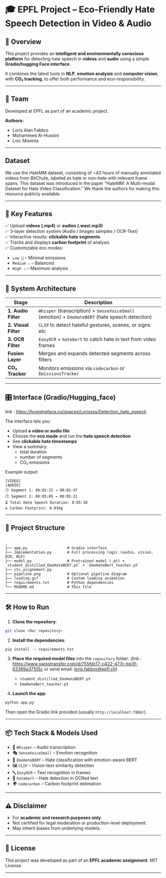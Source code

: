 
# 🎓 EPFL Project – Eco-Friendly Hate Speech Detection in Video & Audio

## 🔎 Overview

This project provides an **intelligent and environmentally conscious platform** for detecting hate speech in **videos** and **audio** using a simple **Gradio/hugging Face interface**.

It combines the latest tools in **NLP**, **emotion analysis** and **computer vision**, with **CO₂ tracking**, to offer both performance and eco-responsibility.

---

## 👥 Team

Developed at EPFL as part of an academic project.

**Authors:**
- Loris Alan Fabbro  
- Mohammed Al-Hussini  
- Loic Misenta  

---
## Dataset

We use the HateMM dataset, consisting of ~43 hours of manually annotated videos from BitChute, labeled as hate or non-hate with relevant frame spans.
This dataset was introduced in the paper "HateMM: A Multi-modal Dataset for Hate Video Classification."
We thank the authors for making this resource publicly available.

---

## 🚀 Key Features

✅ Upload **videos (.mp4)** or **audios (.wav/.mp3)**  
✅ 3-layer detection system (Audio / Images samples / OCR-Text)  
✅ Interactive results: **clickable hate segments**  
✅ Tracks and displays **carbon footprint** of analysis  
✅ Customizable eco modes:
- `Low 🌱` – Minimal emissions  
- `Medium ♨️` – Balanced  
- `High ⚠️` – Maximum analysis  

---

## 🧠 System Architecture

| Stage              | Description                                                              |
|-------------------|--------------------------------------------------------------------------|
| **1. Audio Filter**   | `Whisper` (transcription) + `SenseVoiceSmall` (emotion) + `EmoHateBERT` (hate speech detection) |
| **2. Visual Filter**  | `CLIP` to detect hateful gestures, scenes, or signs etc                  |
| **3. OCR Filter**     | `EasyOCR` + `hatebert` to catch hate in text from video frames       |
| **Fusion Layer**      | Merges and expands detected segments across filters                   |
| **CO₂ Tracker**       | Monitors emissions via `codecarbon` or `EmissionsTracker`             |

---

## 🎛️ Interface (Gradio/Hugging_face)
link : https://huggingface.co/spaces/Lorissss/Detection_hate_speech

The interface lets you:
- Upload **a video or audio file**
- Choose the **eco mode** and run the **hate speech detection**
- See **clickable hate timestamps**
- View a summary:
  - total duration
  - number of segments
  - CO₂ emissions

Example output:
```
[VIDEO]
[AUDIO]
🕑 Segment 1: 00:01:15 ➔ 00:01:47
🕑 Segment 2: 00:05:05 ➔ 00:05:21
⏳ Total Hate Speech Duration: 0:05:30
♻️ Carbon Footprint: 0.034g

```

---

## 📁 Project Structure

```

.
├── app.py                  # Gradio interface
├── Implementation.py       # Full processing logic (audio, vision, OCR, NLP)
├── model.py                # Pretrained model (.pt) + `student_distilled_EmoHateBERT.pt` + `EmoHateBert_teacher.pt`
├── ctc_alignement.py 
├── pipeline.png            # Optional pipeline diagram
├── loading.gif             # Custom loading animation
├── requirements.txt        # Python dependencies
└── README.md               # This file

````

---

## 🛠️ How to Run

1. **Clone the repository**:

```bash
git clone <Our repository>

````

2. **Install the dependencies**:

```bash
pip install -r requirements.txt
```

3. **Place the required model files** into the `repository` folder:
(link : https://www.swisstransfer.com/d/755fdc17-c422-477c-be3f-62369a37105c or send email: loris.fabbro@epfl.ch)
   * `student_distilled_EmoHateBERT.pt`
   * `EmoHateBert_teacher.pt`

5. **Launch the app**:

```bash
python app.py
```

Then open the Gradio link provided (usually `http://localhost:7860/`).

---

## 📦 Tech Stack & Models Used

* 🤖 `Whisper` – Audio transcription
* 🎭 `SenseVoiceSmall` – Emotion recognition
* 🧠 `EmoHateBERT` – Hate classification with emotion-aware BERT
* 🖼️ `CLIP` – Vision-text similarity detection
* 🔤 `EasyOCR` – Text recognition in frames
* 🧾 `hatebert` – Hate detection in OCRed text
* 🌍 `codecarbon` – Carbon footprint estimation

---

## ⚠️ Disclaimer

* For **academic and research purposes only**.
* Not certified for legal moderation or production-level deployment.
* May inherit biases from underlying models.

---

## 📜 License

This project was developed as part of an **EPFL academic assignment**.
MIT License

---

